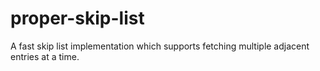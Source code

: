 # proper-skip-list
A fast skip list implementation which supports fetching multiple adjacent entries at a time.

